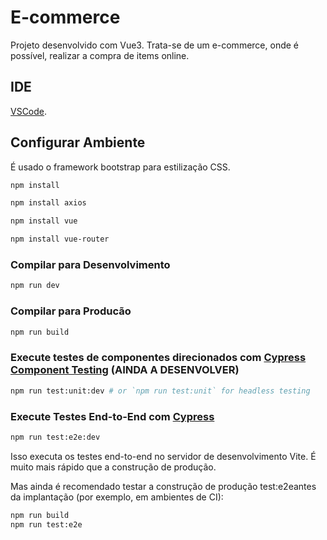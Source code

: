 # E-commerce

Projeto desenvolvido com Vue3. Trata-se de um e-commerce, onde é possível, realizar a compra de items online.

## IDE

[VSCode](https://code.visualstudio.com/).

## Configurar Ambiente

É usado o framework bootstrap para estilização CSS.

```sh
npm install
```

```sh
npm install axios
```

```sh
npm install vue
```

```sh
npm install vue-router
```

### Compilar para Desenvolvimento

```sh
npm run dev
```

### Compilar para Producão

```sh
npm run build
```

### Execute testes de componentes direcionados com [Cypress Component Testing](https://on.cypress.io/component) (AINDA A DESENVOLVER)

```sh
npm run test:unit:dev # or `npm run test:unit` for headless testing
```

### Execute Testes End-to-End com [Cypress](https://www.cypress.io/)

```sh
npm run test:e2e:dev
```

Isso executa os testes end-to-end no servidor de desenvolvimento Vite. É muito mais rápido que a construção de produção.

Mas ainda é recomendado testar a construção de produção test:e2eantes da implantação (por exemplo, em ambientes de CI):

```sh
npm run build
npm run test:e2e
```
